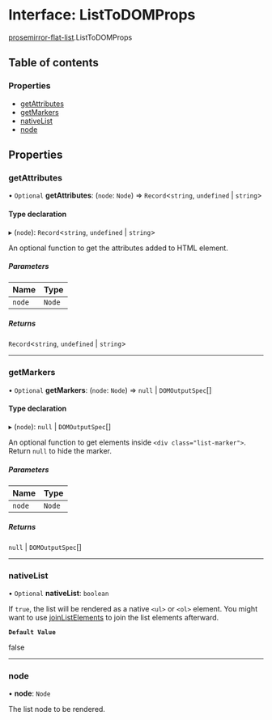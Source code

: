# Interface: ListToDOMProps

[prosemirror-flat-list](../modules/prosemirror_flat_list.md).ListToDOMProps

## Table of contents

### Properties

- [getAttributes](prosemirror_flat_list.ListToDOMProps.md#getattributes)
- [getMarkers](prosemirror_flat_list.ListToDOMProps.md#getmarkers)
- [nativeList](prosemirror_flat_list.ListToDOMProps.md#nativelist)
- [node](prosemirror_flat_list.ListToDOMProps.md#node)

## Properties

### getAttributes

• `Optional` **getAttributes**: (`node`: `Node`) => `Record`<`string`, `undefined` \| `string`\>

#### Type declaration

▸ (`node`): `Record`<`string`, `undefined` \| `string`\>

An optional function to get the attributes added to HTML element.

##### Parameters

| Name | Type |
| :------ | :------ |
| `node` | `Node` |

##### Returns

`Record`<`string`, `undefined` \| `string`\>

___

### getMarkers

• `Optional` **getMarkers**: (`node`: `Node`) => ``null`` \| `DOMOutputSpec`[]

#### Type declaration

▸ (`node`): ``null`` \| `DOMOutputSpec`[]

An optional function to get elements inside `<div class="list-marker">`.
Return `null` to hide the marker.

##### Parameters

| Name | Type |
| :------ | :------ |
| `node` | `Node` |

##### Returns

``null`` \| `DOMOutputSpec`[]

___

### nativeList

• `Optional` **nativeList**: `boolean`

If `true`, the list will be rendered as a native `<ul>` or `<ol>` element.
You might want to use [joinListElements](../modules/prosemirror_flat_list.md#joinlistelements) to join the list elements
afterward.

**`Default Value`**

false

___

### node

• **node**: `Node`

The list node to be rendered.
